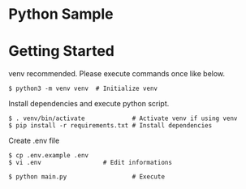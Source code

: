 # Python Sample

# Getting Started

venv recommended. Please execute commands once like below.

```console
$ python3 -m venv venv  # Initialize venv
```

Install dependencies and execute python script.

```console
$ . venv/bin/activate             # Activate venv if using venv
$ pip install -r requirements.txt # Install dependencies
```

Create .env file

```console
$ cp .env.example .env
$ vi .env                 # Edit informations
```

```console
$ python main.py                  # Execute
```
